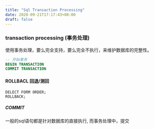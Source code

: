```yaml
---
title: "Sql Transaction Processing"
date: 2020-09-21T17:17:43+08:00
draft: false
---
```


### transaction processing (事务处理)

使用事务处理，要么完全支持，要么完全不执行，来维护数据库的完整性。

```SQL
-- 开始事务
BEGIN TRANSACTION 
COMMIT TRANSACTION
```

#### ROLLBACL 回退/测回

```
DELECT FORM ORDER;
ROLLBACK;
```

##### COMMIT
一般的sql语句都是针对数据库的直接执行, 而事务处理中，提交

